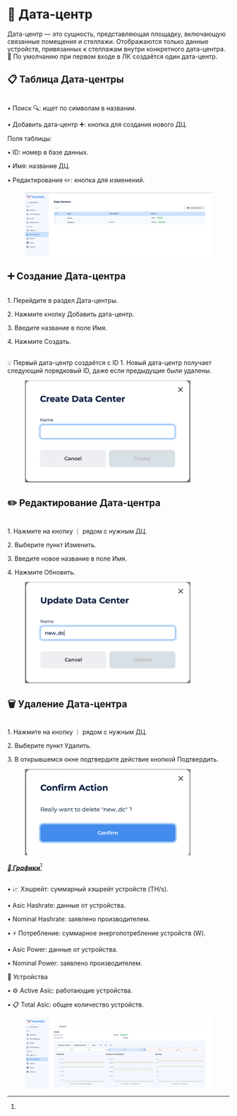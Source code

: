 # 🏢 Дата-центр

Дата-центр — это сущность, представляющая площадку, включающую связанные помещения и стеллажи. Отображаются только данные устройств, привязанных к стеллажам внутри конкретного дата-центра. 📌 По умолчанию при первом входе в ЛК создаётся один дата-центр.

## 📋 Таблица Дата-центры

\
• Поиск 🔍: ищет по символам в названии.

• Добавить дата-центр ➕: кнопка для создания нового ДЦ.

Поля таблицы:

• ID: номер в базе данных.

• Имя: название ДЦ.

• Редактирование ✏️: кнопка для изменений.

<figure><img src="../../../.gitbook/assets/Снимок экрана 2025-01-13 в 20.00.48.png" alt=""><figcaption></figcaption></figure>

## ➕ Создание Дата-центра

\
1\. Перейдите в раздел Дата-центры.

2\. Нажмите кнопку Добавить дата-центр.

3\. Введите название в поле Имя.

4\. Нажмите Создать.

\
💡 Первый дата-центр создаётся с ID 1. Новый дата-центр получает следующий порядковый ID, даже если предыдущие были удалены.

<figure><img src="../../../.gitbook/assets/Снимок экрана 2025-01-13 в 20.01.05.png" alt="" width="375"><figcaption></figcaption></figure>

## ✏️ Редактирование Дата-центра

\
1\. Нажмите на кнопку ⋮ рядом с нужным ДЦ.

2\. Выберите пункт Изменить.

3\. Введите новое название в поле Имя.

4\. Нажмите Обновить.

<figure><img src="../../../.gitbook/assets/Снимок экрана 2025-01-13 в 20.01.23.png" alt="" width="375"><figcaption></figcaption></figure>

## 🗑️ Удаление Дата-центра

\
1\. Нажмите на кнопку ⋮ рядом с нужным ДЦ.

2\. Выберите пункт Удалить.

3\. В открывшемся окне подтвердите действие кнопкой Подтвердить.

<figure><img src="../../../.gitbook/assets/Снимок экрана 2025-01-13 в 20.01.44.png" alt="" width="375"><figcaption></figcaption></figure>



[_**🔹 Графики**_](#user-content-fn-1)[^1]

\
• 📈 Хэшрейт: суммарный хэшрейт устройств (TH/s).

• Asic Hashrate: данные от устройства.

• Nominal Hashrate: заявлено производителем.

• ⚡ Потребление: суммарное энергопотребление устройств (W).

• Asic Power: данные от устройства.

• Nominal Power: заявлено производителем.

🔹 Устройства

• ⚙️ Active Asic: работающие устройства.

• 📋 Total Asic: общее количество устройств.

<figure><img src="../../../.gitbook/assets/Снимок экрана 2025-01-13 в 20.04.38.png" alt=""><figcaption></figcaption></figure>

[^1]: 
